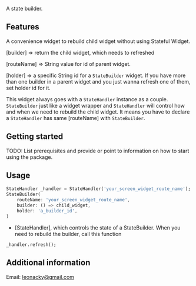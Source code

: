 <!--
This README describes the package. If you publish this package to pub.dev,
this README's contents appear on the landing page for your package.

For information about how to write a good package README, see the guide for
[writing package pages](https://dart.dev/guides/libraries/writing-package-pages).

For general information about developing packages, see the Dart guide for
[creating packages](https://dart.dev/guides/libraries/create-library-packages)
and the Flutter guide for
[developing packages and plugins](https://flutter.dev/developing-packages).
-->

A state builder.

## Features

A convenience widget to rebuild child widget without using Stateful Widget.

[builder] => return the child widget, which needs to refreshed

[routeName] => String value for id of parent widget.

[holder] => a specific String id for a `StateBuilder` widget. If you have more than one builder in a parent widget
and you just wanna refresh one of them, set  holder id for it.

This widget always goes with a `StateHandler` instance as a couple. `StateBuilder` just like
a widget wrapper and `StateHandler` will control how and when we need to rebuild the child widget.
It means you have to declare a `StateHandler` has same [routeName] with `StateBuilder`.

## Getting started

TODO: List prerequisites and provide or point to information on how to
start using the package.

## Usage

```dart
StateHandler _handler = StateHandler('your_screen_widget_route_name');
StateBuilder(
    routeName: 'your_screen_widget_route_name',
    builder: () => child_widget,
    holder: 'a_builder_id',
)
```

* [StateHandler], which controls the state of a StateBuilder.
When you need to rebuild the builder, call this function
```
_handler.refresh();
```

## Additional information
Email: leonacky@gmail.com

